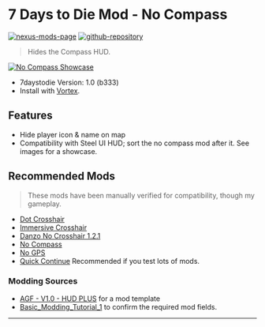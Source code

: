 [//]: # (DO NOT EDIT: This file has been autogenerated, any changes will be overwritten)
# 7 Days to Die Mod - No Compass

[![nexus-mods-page](https://img.shields.io/badge/Nexus%20Mod-No%20Compass%20-orange?style=flat-square&logo=spinrilla)](https://www.nexusmods.com/7daystodie/mods/5528)
[![github-repository](https://img.shields.io/badge/GitHub-Repository-green?style=flat-square&logo=github)](https://github.com/rdok/7daystodie_mod_no_compass)

> Hides the Compass HUD.

[![No Compass Showcase](https://raw.githubusercontent.com/rdok/7daystodie_mod_no_compass/main/documentation/showcase_compatibility_with_steel_hud.gif)](https://www.nexusmods.com/7daystodie/mods/5528)

- 7daystodie Version: 1.0 (b333)
- Install with [Vortex](https://www.nexusmods.com/about/vortex/).

## Features
- Hide player icon & name on map
- Compatibility with Steel UI HUD; sort the no compass mod after it. See images for a showcase.

## Recommended Mods
> These mods have been manually verified for compatibility, though my gameplay.
- [Dot Crosshair](https://www.nexusmods.com/7daystodie/mods/5640)
- [Immersive Crosshair](https://www.nexusmods.com/7daystodie/mods/5601)
- [Danzo No Crosshair 1.2.1](https://www.nexusmods.com/Core/Libs/Common/Widgets/DownloadPopUp?id=17443&nmm=1&game_id=1059)
- [No Compass](https://www.nexusmods.com/7daystodie/mods/5528)
- [No GPS](https://www.nexusmods.com/7daystodie/mods/5525)
- [Quick Continue](https://www.nexusmods.com/7daystodie/mods/5631) Recommended if you test lots of mods.
 
### Modding Sources
- [AGF - V1.0 - HUD PLUS](https://www.nexusmods.com/7daystodie/mods/870) for a mod template
- [Basic_Modding_Tutorial_1](https://7daystodie.fandom.com/wiki/Basic_Modding_Tutorial_1) to confirm the required mod fields.


***

[//]: # (DO NOT EDIT: This file has been autogenerated, any changes will be overwritten)

